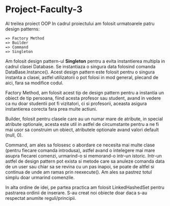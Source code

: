 # Project-Faculty-3
Al treilea proiect OOP
In cadrul proiectului am folosit urmatoarele patru design patterns:

    => Factory Method
    => Builder
    => Command
    => Singleton

Am folosit design pattern-ul **Singleton** pentru a evita instantierea multipla in cadrul clasei Database.
Se instantiaza o singura data folosind comanda DataBase.Instance(). Acest design pattern este folosit pentru o singura instanta a clasei, astfel utilizatorii o pot folosi in mod general, plecand de aici, fara sa modifice codul.

Factory Method, am folosit acest tip de design pattern pentru a instantia un obiect de tip persoana, fiind acesta profesor sau student, avand in vedere ca nu doar studentii pot fi vizitatori, ci si profesorii, aceasta asigura instantierea corecta fara prea multe actiuni.

Builder, folosit pentru clasele care au un numar mare de atribute, in special atribute optionale, acesta este util in astfel de circumstante pentru a ne fi mai usor sa construim un obiect, atributele optionale avand valori default (null, 0).

Command, am ales sa folosesc o abordare ce necesita mai multe clase (pentru fiecare comanda introdusa), astfel avand o intelegere mai mare asupra fiecarei comenzi, urmarind-o si memorand-o intr-un istoric. Intr-un astfel de design pattern pot exista si metode care sa anuleze comanda data de un user sau chiar sa se revina cu un pas inapoi, se poate de altfel si continua de unde am ramas prin reexecute(). Am ales sa pastrez totul simplu doar urmarind comenzile.

In alta ordine de idei, pe partea practica am folosit LinkedHashedSet pentru pastrarea ordinii de inserare.
S-au creat noi obiecte doar daca s-au respectat anumite reguli/principii.
